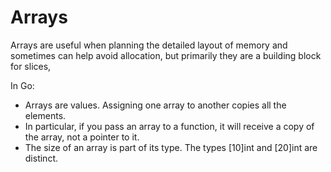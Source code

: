 # Arrays

Arrays are useful when planning the detailed layout of memory and sometimes can help avoid allocation, but primarily they are a building block for slices,

In Go:
- Arrays are values. Assigning one array to another copies all the elements.
- In particular, if you pass an array to a function, it will receive a copy of the array, not a pointer to it.
- The size of an array is part of its type. The types [10]int and [20]int are distinct.